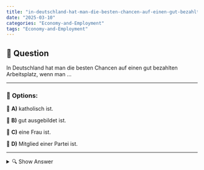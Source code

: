 ```yaml
---
title: "in-deutschland-hat-man-die-besten-chancen-auf-einen-gut-bezahlten-arbeitsplatz-wenn-man-…"
date: "2025-03-10"
categories: "Economy-and-Employment"
tags: "Economy-and-Employment"
---
```


## 📌 **Question**

In Deutschland hat man die besten Chancen auf einen gut bezahlten Arbeitsplatz, wenn man …



---

### 📝 **Options:**

🔘 **A)** katholisch ist.

🔘 **B)** gut ausgebildet ist.

🔘 **C)** eine Frau ist.

🔘 **D)** Mitglied einer Partei ist.

---

<details>
  <summary>🔍 Show Answer</summary>

  <p>
💡  <b>Correct Answer:</b>  b
  </p>
  <p>
    📖<b>Explanation:</b>
    In Deutschland spielt die berufliche Bildung eine zentrale Rolle auf dem Arbeitsmarkt. Gut ausgebildete Fachkräfte haben oft besseren Zugang zu gut bezahlten Stellen, da Qualifikationen und Abschlüsse stark gewichtet werden. Obwohl Faktoren wie Religion, Geschlecht oder politische Zugehörigkeit bestimmte Netzwerke und Chancen beeinflussen können, ist eine solide Ausbildung der Hauptfaktor für attraktive Jobmöglichkeiten. Diese Kontextinformationen helfen zu verstehen, warum in der Frage die Option „gut ausgebildet ist“ wahrscheinlich die beste Antwort darstellt.
  </p>
</details>
